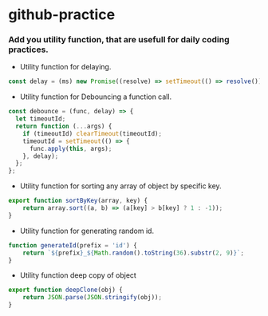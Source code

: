 # github-practice

### Add you utility function, that are usefull for daily coding practices.

- Utility function for delaying.
```js
const delay = (ms) new Promise((resolve) => setTimeout(() => resolve()), ms)
```
- Utility function for Debouncing a function call.
```js
const debounce = (func, delay) => {
  let timeoutId;
  return function (...args) {
    if (timeoutId) clearTimeout(timeoutId);
    timeoutId = setTimeout(() => {
      func.apply(this, args);
    }, delay);
  };
};
```
- Utility function for sorting any array of object by specific key.
```js
export function sortByKey(array, key) {
    return array.sort((a, b) => (a[key] > b[key] ? 1 : -1));
}
```
- Utility function for generating random id.
```js
function generateId(prefix = 'id') {
    return `${prefix}_${Math.random().toString(36).substr(2, 9)}`;
}
```
- Utility function deep copy of object 
```js
export function deepClone(obj) {
    return JSON.parse(JSON.stringify(obj));
}
```
